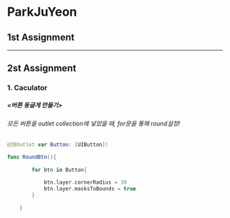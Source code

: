 # ParkJuYeon
## 1st Assignment   
<hr/>

## 2st Assignment   
### 1. Caculator   
##### <버튼 둥글게 만들기>   
###### 모든 버튼을 outlet collection에 넣었을 때, for문을 통해 round설정!
```swift
@IBOutlet var Button: [UIButton]!
```

```swift
func RoundBtn(){
        
        for btn in Button{
            
            btn.layer.cornerRadius = 39
            btn.layer.masksToBounds = true
        }
   
    }
```
